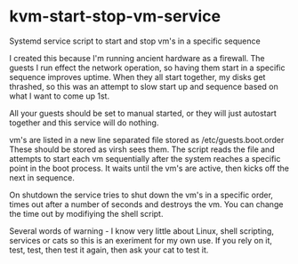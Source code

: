 # kvm-start-stop-vm-service
Systemd  service script to start and stop vm's in a specific sequence 

I created this because I'm running ancient hardware as a firewall. The guests I run effect the network operation, so having them start in a specific sequence improves uptime. When they all start together, my disks get thrashed, so this was an attempt to slow start up and sequence based on what I want to come up 1st.

All your guests should be set to manual started, or they will just autostart together and this service will do nothing.

vm's are listed in a new line separated file stored as /etc/guests.boot.order
These should be stored as virsh sees them.
The script reads the file and attempts to start each vm sequentially after the system reaches a specific point in the boot process.
It waits until the vm's are active, then kicks off the next in sequence.

On shutdown the service tries to shut down the vm's in a specific order, times out after a number of seconds and destroys the vm. You can change the time out by modifiying the shell script.

Several words of warning - I know very little about Linux, shell scripting, services or cats so this is an exeriment for my own use. If you rely on it, test, test, then test it again, then ask your cat to test it.
